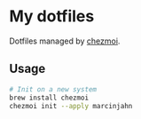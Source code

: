 # My dotfiles

Dotfiles managed by [chezmoi](https://www.chezmoi.io).

## Usage

```sh
# Init on a new system
brew install chezmoi
chezmoi init --apply marcinjahn
```
